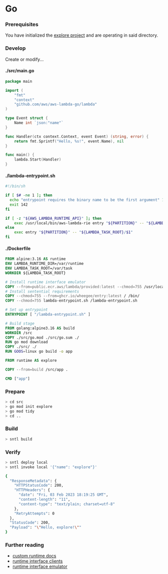 # Go

### Prerequisites

You have initialized the [explore project](/explore/project) and are operating in said directory.

### Develop

Create or modify...

<!-- tabs:start -->

#### **./src/main.go**

```go
package main

import (
    "fmt"
    "context"
    "github.com/aws/aws-lambda-go/lambda"
)

type Event struct {
    Name int `json:"name"`
}

func Handler(ctx context.Context, event Event) (string, error) {
    return fmt.Sprintf("Hello, %s!", event.Name), nil
}

func main() {
    lambda.Start(Handler)
}
```

#### **./lambda-entrypoint.sh**

```bash
#!/bin/sh

if [ $# -ne 1 ]; then
  echo "entrypoint requires the binary name to be the first argument" 1>&2
  exit 142
fi

if [ -z "${AWS_LAMBDA_RUNTIME_API}" ]; then
    exec /usr/local/bin/aws-lambda-rie entry "${PARTITION}" -- "${LAMBDA_TASK_ROOT}/$1"
else
    exec entry "${PARTITION}" -- "${LAMBDA_TASK_ROOT}/$1"
fi
```

#### **./Dockerfile**

```dockerfile
FROM alpine:3.16 AS runtime
ENV LAMBDA_RUNTIME_DIR=/var/runtime
ENV LAMBDA_TASK_ROOT=/var/task
WORKDIR ${LAMBDA_TASK_ROOT}

# Install runtime interface emulator
COPY --from=public.ecr.aws/lambda/provided:latest --chmod=755 /usr/local/bin/aws-lambda-rie /usr/local/bin/aws-lambda-rie
# Install sentential requirements
COPY --chmod=755 --from=ghcr.io/wheegee/entry:latest / /bin/
COPY --chmod=755 lambda-entrypoint.sh /lambda-entrypoint.sh

# Set up entrypoint
ENTRYPOINT [ "/lambda-entrypoint.sh" ]

# Build stage
FROM golang:alpine3.16 AS build
WORKDIR /src
COPY ./src/go.mod ./src/go.sum ./
RUN go mod download
COPY ./src/ ./
RUN GOOS=linux go build -o app

FROM runtime AS explore

COPY --from=build /src/app .

CMD ["app"]
```

<!-- tabs:end -->

### Prepare

```bash
> cd src
> go mod init explore
> go mod tidy
> cd ..
```

### Build

```bash
> sntl build
```

### Verify

```bash
> sntl deploy local
> sntl invoke local '{"name": "explore"}'

{
  "ResponseMetadata": {
    "HTTPStatusCode": 200,
    "HTTPHeaders": {
      "date": "Fri, 03 Feb 2023 18:19:25 GMT",
      "content-length": "11",
      "content-type": "text/plain; charset=utf-8"
    },
    "RetryAttempts": 0
  },
  "StatusCode": 200,
  "Payload": "\"Hello, explore!\""
}
```

### Further reading

- [custom runtime docs](https://docs.aws.amazon.com/lambda/latest/dg/runtimes-walkthrough.html)
- [runtime interface clients](https://docs.aws.amazon.com/lambda/latest/dg/runtimes-images.html#runtimes-api-client)
- [runtime interface emulator](https://github.com/aws/aws-lambda-runtime-interface-emulator)
